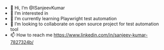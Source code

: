 - 👋 Hi, I’m @ISanjeevKumar
- 👀 I’m interested in 
- 🌱 I’m currently learning Playwright test automation
- 💞️ I’m looking to collaborate on open source project for test automation tool
- 📫 How to reach me https://www.linkedin.com/in/sanjeev-kumar-7827324b/

<!---
ISanjeevKumar/ISanjeevKumar is a ✨ special ✨ repository because its `README.md` (this file) appears on your GitHub profile.
You can click the Preview link to take a look at your changes.
--->
